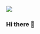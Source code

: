<a href="https://ertholin.github.io/ertho-portfolio.github.io/" target="blank"><img align="center" src="https://raw.githubusercontent.com/goabstract/Awesome-Design-Tools/master/Media/Awesome%20Design%20Plugins.png"/></a>

### Hi there 👋

<!--
**Ertholin/Ertholin** is a ✨ _special_ ✨ repository because its `README.md` (this file) appears on your GitHub profile.

Here are some ideas to get you started:

- 🔭 I’m currently working on ...
- 🌱 I’m currently learning ...
- 👯 I’m looking to collaborate on ...
- 🤔 I’m looking for help with ...
- 💬 Ask me about ...
- 📫 How to reach me: ...
- 😄 Pronouns: ...
- ⚡ Fun fact: ...
-->
